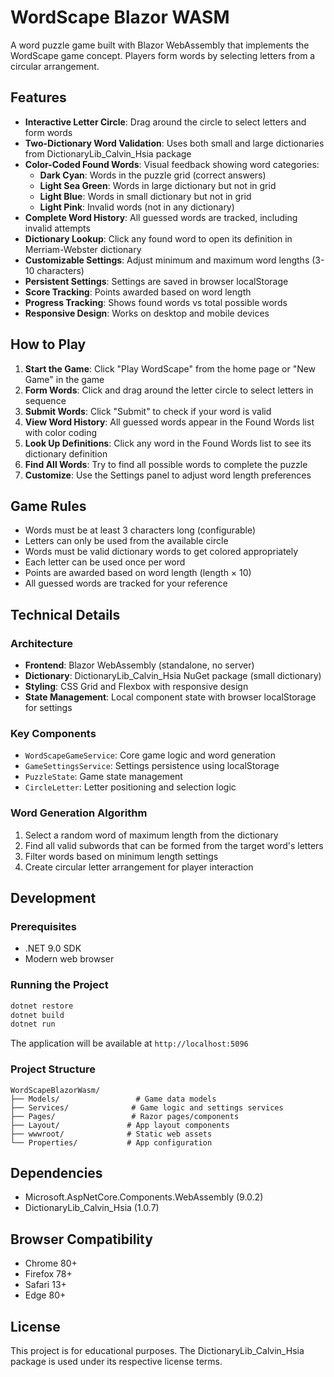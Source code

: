 # WordScape Blazor WASM

A word puzzle game built with Blazor WebAssembly that implements the WordScape game concept. Players form words by selecting letters from a circular arrangement.

## Features

- **Interactive Letter Circle**: Drag around the circle to select letters and form words
- **Two-Dictionary Word Validation**: Uses both small and large dictionaries from DictionaryLib_Calvin_Hsia package
- **Color-Coded Found Words**: Visual feedback showing word categories:
  - **Dark Cyan**: Words in the puzzle grid (correct answers)
  - **Light Sea Green**: Words in large dictionary but not in grid
  - **Light Blue**: Words in small dictionary but not in grid  
  - **Light Pink**: Invalid words (not in any dictionary)
- **Complete Word History**: All guessed words are tracked, including invalid attempts
- **Dictionary Lookup**: Click any found word to open its definition in Merriam-Webster dictionary
- **Customizable Settings**: Adjust minimum and maximum word lengths (3-10 characters)
- **Persistent Settings**: Settings are saved in browser localStorage
- **Score Tracking**: Points awarded based on word length
- **Progress Tracking**: Shows found words vs total possible words
- **Responsive Design**: Works on desktop and mobile devices

## How to Play

1. **Start the Game**: Click "Play WordScape" from the home page or "New Game" in the game
2. **Form Words**: Click and drag around the letter circle to select letters in sequence
3. **Submit Words**: Click "Submit" to check if your word is valid
4. **View Word History**: All guessed words appear in the Found Words list with color coding
5. **Look Up Definitions**: Click any word in the Found Words list to see its dictionary definition
6. **Find All Words**: Try to find all possible words to complete the puzzle
7. **Customize**: Use the Settings panel to adjust word length preferences

## Game Rules

- Words must be at least 3 characters long (configurable)
- Letters can only be used from the available circle
- Words must be valid dictionary words to get colored appropriately
- Each letter can be used once per word
- Points are awarded based on word length (length × 10)
- All guessed words are tracked for your reference

## Technical Details

### Architecture
- **Frontend**: Blazor WebAssembly (standalone, no server)
- **Dictionary**: DictionaryLib_Calvin_Hsia NuGet package (small dictionary)
- **Styling**: CSS Grid and Flexbox with responsive design
- **State Management**: Local component state with browser localStorage for settings

### Key Components
- `WordScapeGameService`: Core game logic and word generation
- `GameSettingsService`: Settings persistence using localStorage
- `PuzzleState`: Game state management
- `CircleLetter`: Letter positioning and selection logic

### Word Generation Algorithm
1. Select a random word of maximum length from the dictionary
2. Find all valid subwords that can be formed from the target word's letters
3. Filter words based on minimum length settings
4. Create circular letter arrangement for player interaction

## Development

### Prerequisites
- .NET 9.0 SDK
- Modern web browser

### Running the Project
```bash
dotnet restore
dotnet build
dotnet run
```

The application will be available at `http://localhost:5096`

### Project Structure
```
WordScapeBlazorWasm/
├── Models/                 # Game data models
├── Services/              # Game logic and settings services
├── Pages/                 # Razor pages/components
├── Layout/               # App layout components
├── wwwroot/              # Static web assets
└── Properties/           # App configuration
```

## Dependencies

- Microsoft.AspNetCore.Components.WebAssembly (9.0.2)
- DictionaryLib_Calvin_Hsia (1.0.7)

## Browser Compatibility

- Chrome 80+
- Firefox 78+
- Safari 13+
- Edge 80+

## License

This project is for educational purposes. The DictionaryLib_Calvin_Hsia package is used under its respective license terms.
